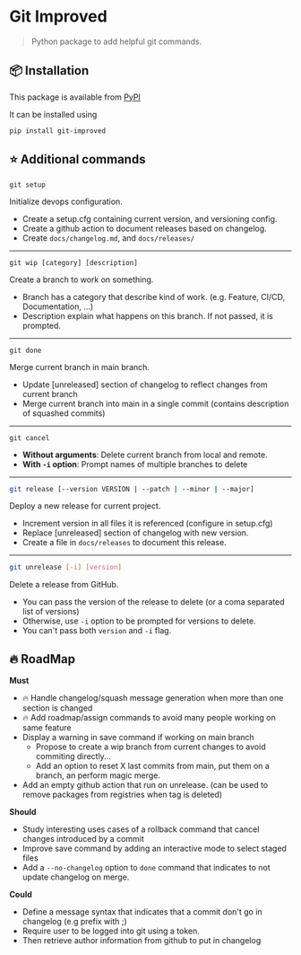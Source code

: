 # Git Improved

> Python package to add helpful git commands.

## :package: Installation

This package is available from [PyPI](https://pypi.org/project/git-improved/)

It can be installed using

```
pip install git-improved
```

## :star: Additional commands

```
git setup
```

Initialize devops configuration.
- Create a setup.cfg containing current version, and versioning config.
- Create a github action to document releases based on changelog.
- Create `docs/changelog.md`, and `docs/releases/`

---

```
git wip [category] [description]
```

Create a branch to work on something.
- Branch has a category that describe kind of work. (e.g. Feature, CI/CD, Documentation, ...)
- Description explain what happens on this branch. If not passed, it is prompted.

---

```
git done
```

Merge current branch in main branch.
- Update [unreleased] section of changelog to reflect changes from current branch
- Merge current branch into main in a single commit (contains description of squashed commits)

---

```
git cancel
```

- **Without arguments**: Delete current branch from local and remote.
- **With `-i` option**: Prompt names of multiple branches to delete

---

```bash
git release [--version VERSION | --patch | --minor | --major]
```

Deploy a new release for current project.
- Increment version in all files it is referenced (configure in setup.cfg)
- Replace [unreleased] section of changelog with new version.
- Create a file in `docs/releases` to document this release.

---

```bash
git unrelease [-i] [version]
```

Delete a release from GitHub.
- You can pass the version of the release to delete (or a coma separated list of versions)
- Otherwise, use `-i` option to be prompted for versions to delete.
- You can't pass both `version` and `-i` flag.

## :fire: RoadMap

**Must**

- :fire: Handle changelog/squash message generation when more than one section is changed
- :fire: Add roadmap/assign commands to avoid many people working on same feature
- Display a warning in save command if working on main branch
    - Propose to create a wip branch from current changes to avoid commiting directly...
    - Add an option to reset X last commits from main, put them on a branch, an perform magic merge.
- Add an empty github action that run on unrelease. (can be used to remove packages from registries when tag is deleted)

**Should**

- Study interesting uses cases of a rollback command that cancel changes introduced by a commit
- Improve save command by adding an interactive mode to select staged files
- Add a `--no-changelog` option to `done` command that indicates to not update changelog on merge.

**Could**

- Define a message syntax that indicates that a commit don't go in changelog (e.g prefix with ;)
- Require user to be logged into git using a token.
- Then retrieve author information from github to put in changelog
